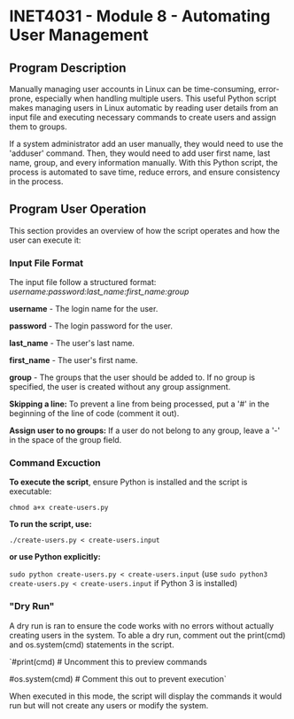 # INET4031 - Module 8 - Automating User Management


## Program Description

Manually managing user accounts in Linux can be time-consuming, error-prone, especially when handling multiple users. This useful Python script makes managing users in Linux automatic by reading user details from an input file and executing necessary commands to create users and assign them to groups. 

If a system administrator add an user manually, they would need to use the 'adduser' command. Then, they would need to add user first name, last name, group, and every information manually. With this Python script, the process is automated to save time, reduce errors, and ensure consistency in the process.
  
##  Program User Operation

This section provides an overview of how the script operates and how the user can execute it:

### Input File Format

The input file follow a structured format: 
*username:password:last_name:first_name:group*

**username** - The login name for the user.

**password** - The login password for the user.

**last_name** - The user's last name.

**first_name** - The user's first name.

**group** - The groups that the user should be added to. If no group is specified, the user is created without any group assignment.


**Skipping a line:** To prevent a line from being processed, put a '#' in the beginning of the line of code (comment it out). 

**Assign user to no groups:** If a user do not belong to any group, leave a '-' in the space of the group field.

### Command Excuction

**To execute the script**, ensure Python is installed and the script is executable:

`chmod a+x create-users.py`

**To run the script, use:**

`./create-users.py < create-users.input`

**or use Python explicitly:**

`sudo python create-users.py < create-users.input`
(use `sudo python3 create-users.py < create-users.input` if Python 3 is installed)

### "Dry Run"

A dry run is ran to ensure the code works with no errors without actually creating users in the system. To able a dry run, comment out the print(cmd) and os.system(cmd) statements in the script.

`#print(cmd)  # Uncomment this to preview commands

#os.system(cmd)  # Comment this out to prevent execution`

When executed in this mode, the script will display the commands it would run but will not create any users or modify the system. 
